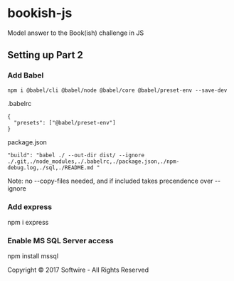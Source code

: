 # bookish-js
Model answer to the Book(ish) challenge in JS

## Setting up Part 2

### Add Babel 

```
npm i @babel/cli @babel/node @babel/core @babel/preset-env --save-dev
```

.babelrc

```
{
  "presets": ["@babel/preset-env"]
}
```

package.json

```
"build": "babel ./ --out-dir dist/ --ignore ./.git,./node_modules,./.babelrc,./package.json,./npm-debug.log,./sql,./README.md "
```

Note: no --copy-files needed, and if included takes precendence over --ignore

### Add express

npm i express

### Enable MS SQL Server access 

npm install mssql


Copyright © 2017 Softwire - All Rights Reserved
